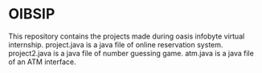 # OIBSIP
This repository contains the projects made during oasis infobyte virtual internship.
project.java is a java file of online reservation system.
project2.java is a java file of number guessing game.
atm.java is a java file of an ATM interface.
